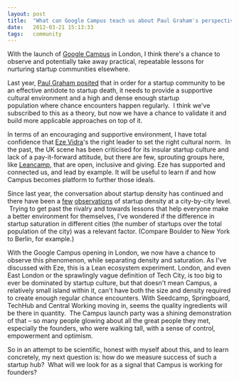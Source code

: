 ```yaml
---
layout: post
title:  "What can Google Campus teach us about Paul Graham's perspective on startup hubs?"
date:   2012-03-21 15:13:33
tags:   community
---
```


With the launch of <a href="http://www.campuslondon.com">Google Campus</a> in London, I think there's a chance to observe and potentially take away practical, repeatable lessons for nurturing startup communities elsewhere.

Last year, <a href="http://paulgraham.com/hubs.html">Paul Graham posited</a> that in order for a startup community to be an effective antidote to startup death, it needs to provide a supportive cultural environment and a high and dense enough startup population where chance encounters happen regularly.  I think we've subscribed to this as a theory, but now we have a chance to validate it and build more applicable approaches on top of it.

In terms of an encouraging and supportive environment, I have total confidence that <a href="http://twitter.com/ediggs">Eze Vidra</a>'s the right leader to set the right cultural norm.  In the past, the UK scene has been criticised for its insular startup culture and lack of a pay-it-forward attitude, but there are few, sprouting groups here, like <a href="http://leanca.mp">Leancamp</a>, that are open, inclusive and giving. Eze has supported and connected us, and lead by example. It will be useful to learn if and how Campus becomes platform to further those ideals.

Since last year, the conversation about startup density has continued and there have been a <a href="http://scott-allison.net/2011/10/21/location-matters-for-your-startup/">few</a> <a href="http://mashable.com/2012/02/08/valley-alley-meetup/#47529Top-Bay-Area-Meetup-Groups">observations</a> of startup density at a city-by-city level.  Trying to get past the rivalry and towards lessons that help everyone make a better environment for themselves, I've wondered if the difference in startup saturation in different cities (the number of startups over the total population of the city) was a relevant factor. (Compare Boulder to New York to Berlin, for example.)

With the Google Campus opening in London, we now have a chance to observe this phenomenon, while separating density and saturation. As I've discussed with Eze, this is a Lean ecosystem experiment. London, and even East London or the sprawlingly vague definition of Tech City, is too big to ever be dominated by startup culture, but that doesn't mean Campus, a relatively small island within it, can't have both the size and density required to create enough regular chance encounters. With Seedcamp, Springboard, TechHub and Central Working moving in, seems the quality ingredients will be there in quantity.  The Campus launch party was a shining demonstration of that – so many people glowing about all the great people they met, especially the founders, who were walking tall, with a sense of control, empowerment and optimism.

So in an attempt to be scientific, honest with myself about this, and to learn concretely, my next question is: how do we measure success of such a startup hub?  What will we look for as a signal that Campus is working for founders?

&nbsp;

&nbsp;
